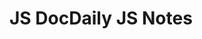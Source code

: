 # JS DocDaily JS Notes
<!--stackedit_data:
eyJoaXN0b3J5IjpbNjAyMDUxMTcsLTE4NTQzMTE1MzMsMzAyMT
Y2MTEyXX0=
-->